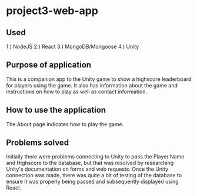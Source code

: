# project3-web-app

## Used
1.) NodeJS
2.) React
3.) MongoDB/Mongoose
4.) Unity

## Purpose of application
This is a companion app to the Unity game to show a highscore leaderboard for players using the game.  It also has information about the game and instructions on how to play as well as contact information.

## How to use the application
The About page indicates how to play the game. 

## Problems solved
Initially there were problems connecting to Unity to pass the Player Name and Highscore to the database, but that was resolved by researching Unity's documentation on forms and web requests. Once the Unity connection was made, there was quite a bit of testing of the database to ensure it was properly being passed and subsequently displayed using React. 
